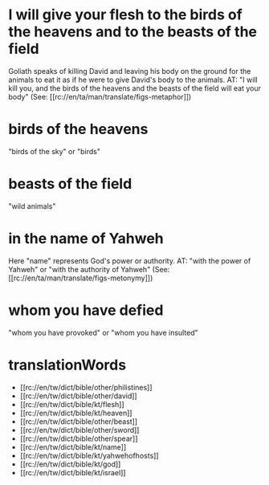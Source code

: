 # I will give your flesh to the birds of the heavens and to the beasts of the field

Goliath speaks of killing David and leaving his body on the ground for the animals to eat it as if he were to give David's body to the animals. AT: "I will kill you, and the birds of the heavens and the beasts of the field will eat your body" (See: [[rc://en/ta/man/translate/figs-metaphor]])

# birds of the heavens

"birds of the sky" or "birds"

# beasts of the field

"wild animals"

# in the name of Yahweh

Here "name" represents God's power or authority. AT: "with the power of Yahweh" or "with the authority of Yahweh" (See: [[rc://en/ta/man/translate/figs-metonymy]])

# whom you have defied

"whom you have provoked" or "whom you have insulted"

# translationWords

* [[rc://en/tw/dict/bible/other/philistines]]
* [[rc://en/tw/dict/bible/other/david]]
* [[rc://en/tw/dict/bible/kt/flesh]]
* [[rc://en/tw/dict/bible/kt/heaven]]
* [[rc://en/tw/dict/bible/other/beast]]
* [[rc://en/tw/dict/bible/other/sword]]
* [[rc://en/tw/dict/bible/other/spear]]
* [[rc://en/tw/dict/bible/kt/name]]
* [[rc://en/tw/dict/bible/kt/yahwehofhosts]]
* [[rc://en/tw/dict/bible/kt/god]]
* [[rc://en/tw/dict/bible/kt/israel]]
